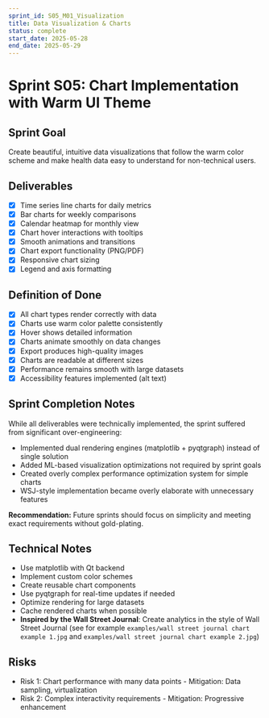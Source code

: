 ```yaml
---
sprint_id: S05_M01_Visualization
title: Data Visualization & Charts
status: complete
start_date: 2025-05-28
end_date: 2025-05-29
---
```


# Sprint S05: Chart Implementation with Warm UI Theme

## Sprint Goal
Create beautiful, intuitive data visualizations that follow the warm color scheme and make health data easy to understand for non-technical users.

## Deliverables
- [x] Time series line charts for daily metrics
- [x] Bar charts for weekly comparisons
- [x] Calendar heatmap for monthly view
- [x] Chart hover interactions with tooltips
- [x] Smooth animations and transitions
- [x] Chart export functionality (PNG/PDF)
- [x] Responsive chart sizing
- [x] Legend and axis formatting

## Definition of Done
- [x] All chart types render correctly with data
- [x] Charts use warm color palette consistently
- [x] Hover shows detailed information
- [x] Charts animate smoothly on data changes
- [x] Export produces high-quality images
- [x] Charts are readable at different sizes
- [x] Performance remains smooth with large datasets
- [x] Accessibility features implemented (alt text)

## Sprint Completion Notes
While all deliverables were technically implemented, the sprint suffered from significant over-engineering:
- Implemented dual rendering engines (matplotlib + pyqtgraph) instead of single solution
- Added ML-based visualization optimizations not required by sprint goals
- Created overly complex performance optimization system for simple charts
- WSJ-style implementation became overly elaborate with unnecessary features

**Recommendation:** Future sprints should focus on simplicity and meeting exact requirements without gold-plating.

## Technical Notes
- Use matplotlib with Qt backend
- Implement custom color schemes
- Create reusable chart components
- Use pyqtgraph for real-time updates if needed
- Optimize rendering for large datasets
- Cache rendered charts when possible
- **Inspired by the Wall Street Journal**: Create analytics in the style of Wall Street Journal (see for example `examples/wall street journal chart example 1.jpg` and `examples/wall street journal chart example 2.jpg`)

## Risks
- Risk 1: Chart performance with many data points - Mitigation: Data sampling, virtualization
- Risk 2: Complex interactivity requirements - Mitigation: Progressive enhancement